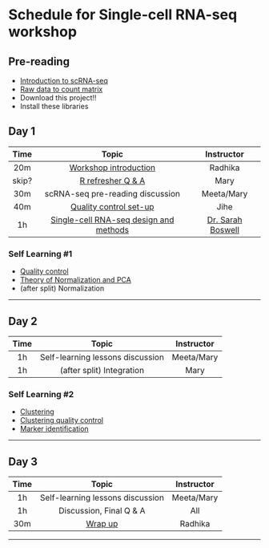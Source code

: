 # Schedule for Single-cell RNA-seq workshop

## Pre-reading

* [Introduction to scRNA-seq](../lessons/01_intro_to_scRNA-seq.md)
* [Raw data to count matrix](../lessons/02_SC_generation_of_count_matrix.md)
* Download this project!!
* Install these libraries

## Day 1

| Time |  Topic  | Instructor |
|:-----------:|:----------:|:--------:|
| 20m| [Workshop introduction](../slides/Intro_to_workshop.pdf) | Radhika
| skip? | [R refresher Q & A](../lessons/R_refresher.md) | Mary |
| 30m | scRNA-seq pre-reading discussion | Meeta/Mary |
| 40m | [Quality control set-up](../lessons/03_SC_quality_control-setup.md) | Jihe |
| 1h | [Single-cell RNA-seq design and methods](../slides/Single_Cell_2_27_20.pdf) | [Dr. Sarah Boswell](https://scholar.harvard.edu/saboswell) |

### Self Learning #1

* [Quality control](../lessons/04_SC_quality_control.md)
* [Theory of Normalization and PCA](../lessons/05_normalization_and_PCA.md)
* (after split) Normalization

***

## Day 2

| Time |  Topic  | Instructor |
|:-----------:|:----------:|:--------:|
| 1h | Self-learning lessons discussion | Meeta/Mary |
| 1h | (after split) Integration | Mary |

### Self Learning #2
* [Clustering](../lessons/07_SC_clustering_cells_SCT.md)
* [Clustering quality control](../lessons/08_SC_clustering_quality_control.md)
* [Marker identification](../lessons/09_merged_SC_marker_identification.md)

***

## Day 3

| Time |  Topic  | Instructor |
|:-----------:|:----------:|:--------:|
| 1h | Self-learning lessons discussion | Meeta/Mary |
| 1h | Discussion, Final Q & A | All |
| 30m| [Wrap up](../slides/Workshop_wrapup.pdf) | Radhika |

***
